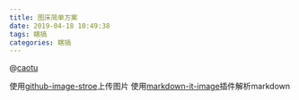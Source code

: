 ```yaml
---
title: 图床简单方案
date: 2019-04-18 10:49:38
tags: 瞎搞
categories: 瞎搞
---
```


@[caotu](https://raw.githubusercontent.com/diycat/img/master/9FrKzghi.jpg)

使用[github-image-stroe](https://github.com/fuzhouxxdong/github-image-stroe)上传图片
使用[markdown-it-image](https://github.com/fuzhouxxdong/markdown-it-image)插件解析markdown

